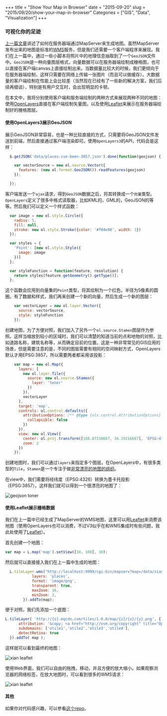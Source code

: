 +++
title = "Show Your Map in Browser"
date = "2015-09-20"
slug = "2015/09/20/show-your-map-in-browser"
Categories = ["GIS", "Data", "Visualization"]
+++

### 可视化你的足迹

[上一篇文章](http://icodeit.org/2015/09/visualize-your-steps/)讲述了如何在服务器端通过MapServer来生成地图。虽然MapServer发布出来的地图是标准的[WMS](https://en.wikipedia.org/wiki/Web_Map_Service)服务，但是我们还需要一个客户端程序来展现。我们在上一篇中，通过一些小脚本将照片中的地理信息抽取到了一个`GeoJSON`文件中。`GeoJSON`是一种向量图层格式，向量数据可以在服务器端绘制成栅格图，也可以直接在客户端canvas上直接绘制出来。当数据量比较大的时候，我们更倾向于在服务器端绘制，这样只需要在网络上传输一张图片（而且可以做缓存）。大数据量的客户端绘制在性能上会比较差（当然现在已经有了一些新的解决方案，我们后续再细谈），特别是有用户交互时，会出现明显的卡顿。

在本文中，我将分别使用客户端和服务端绘制的两种方式来展现两种不同的地图：使用[OpenLayers](http://openlayers.org/)直接在客户端绘制矢量图，以及使用[Leaflet](http://leafletjs.com/)来展示在服务器端绘制好的栅格图层。

#### 使用OpenLayers3展示GeoJSON

展示GeoJSON非常容易，也是一种比较直接的方式，只需要将GeoJSON文件发送到前端，然后直接通过客户端渲染即可。使用`OpenLayers3`的API，代码会是这样：

```js
  $.getJSON('data/places-ive-been-3857.json').done(function(geojson) {

    var vectorSource = new ol.source.Vector({
      features: (new ol.format.GeoJSON()).readFeatures(geojson)
    });

  });
```

客户端发送一个`ajax`请求，得到`GeoJSON`数据之后，将其转换成一个`向量`类型。`OpenLayers`定义了很多中格式读取器，比如KML的，GML的，GeoJSON的等等。然后我们可以定义一个样式函数：

```js
  var image = new ol.style.Circle({
    radius: 5,
    fill: null,
    stroke: new ol.style.Stroke({color: '#f04e98', width: 1})
  });

  var styles = {
    'Point': [new ol.style.Style({
      image: image
    })]
  };

  var styleFunction = function(feature, resolution) {
    return styles[feature.getGeometry().getType()];
  };
```

这个函数会应用到向量集的`Point`类型，将其绘制为一个红色，半径为5像素的圆圈。有了数据和样式，我们再来创建一个新的向量，然后生成一个新的图层：

```js
    var vectorLayer = new ol.layer.Vector({
      source: vectorSource,
      style: styleFunction
    });
```

创建地图，为了方便对照，我们加入了另外一个`ol.source.Stamen`图层作为参照。这样当缩放到较小的区域时，我们可以清楚的知道当前的点和地物的对照，比如道路名称，建筑名称等，从而确定目前的位置。这是一种非常常见的GIS应用的场景，但是需要注意的是，不同的图层需要有相同的空间映射方式，OpenLayers默认才用EPSG:3857，所以需要两者都采用该投影：

```js
    var map = new ol.Map({
      layers: [
        new ol.layer.Tile({
          source: new ol.source.Stamen({
            layer: 'toner'
          })
        }),
        vectorLayer
      ],
      target: 'map',
      controls: ol.control.defaults({
        attributionOptions: /** @type {olx.control.AttributionOptions} */ ({
          collapsible: false
        })
      }),
      view: new ol.View({
        center: ol.proj.transform([108.87316667, 34.19216667], 'EPSG:4326', 'EPSG:3857'),
        zoom: 2
      })
    });
```

创建地图时，我们可以通过`layers`来指定多个图层。在OpenLayers中，有很多类型的`Tile`，`Stamen`是一个专注于做[非常漂亮的地图的组织](http://maps.stamen.com/#watercolor/12/37.7706/-122.3782)。

在view中，我们需要将经纬度（EPSG:4326）转换为墨卡托投影（EPSG:3857）。这样我们就可以得到一个很漂亮的地图了：

![geojson toner](/images/2015/09/toner-resized.png)

#### 使用Leaflet展示栅格数据

我们在上一篇中已经生成了MapServer的WMS地图，这里可以用[Leaflet](http://leafletjs.com/)来消费该地图（使用OpenLayers也可以消费，不过V3似乎在和WMS集成时有些问题，我此处使用了[Leaflet](http://leafletjs.com/)）。

首先创建一个地图：

```js
var map = L.map('map').setView([34, 108], 10);
```

然后就可以直接接入我们在上一篇中生成的地图：

```js
  L.tileLayer.wms("http://localhost:9999/cgi-bin/mapserv?map=/data/xian.map", {
            layers: 'places',
            format: 'image/png',
            transparent: true,
            maxZoom: 16,
            minZoom: 2,
        }).addTo(map);
```

便于对照，我们先添加一个底图：

```js
L.tileLayer( 'http://{s}.mqcdn.com/tiles/1.0.0/map/{z}/{x}/{y}.png', {
      attribution: '&copy; <a href="http://osm.org/copyright" title="OpenStreetMap" target="_blank">OpenStreetMap</a> contributors | Tiles Courtesy of <a href="http://www.mapquest.com/" title="MapQuest" target="_blank">MapQuest</a> <img src="http://developer.mapquest.com/content/osm/mq_logo.png" width="16" height="16">',
      subdomains: ['otile1','otile2','otile3','otile4'],
      detectRetina: true
  }).addTo( map );
```

这样就可以看到最终的地图：

![xian leaflet](/images/2015/09/xian-leaflet-resized.png)

使用Web界面，我们可以自由的拖拽，移动，并且方便的放大缩小。如果观察浏览器的网络标签，在放大地图时，可以看到很多的WMS请求：

![xian leaflet](/images/2015/09/wms-requests-resized.png)

#### 其他

如果你对代码感兴趣，可以参看[这个repo](https://github.com/abruzzi/places-ive-been)。
